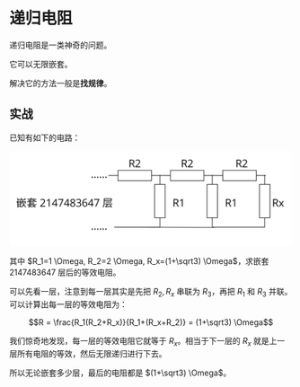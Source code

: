 
# 递归电阻

递归电阻是一类神奇的问题。

它可以无限嵌套。

解决它的方法一般是**找规律**。

## 实战

已知有如下的电路：

![图1-1](/assets/exam/dgdz/1_1.png)

其中 $R_1=1 \Omega, R_2=2 \Omega, R_x=(1+\sqrt3) \Omega$，求嵌套 $2147483647$ 层后的等效电阻。

可以先看一层，注意到每一层其实是先把 $R_2,R_x$ 串联为 $R_3$，再把 $R_1$ 和 $R_3$ 并联。可以计算出每一层的等效电阻为：

$$R = \frac{R_1(R_2+R_x)}{R_1+(R_x+R_2)} = (1+\sqrt3) \Omega$$

我们惊奇地发现，每一层的等效电阻它就等于 $R_x$。相当于下一层的 $R_x$ 就是上一层所有电阻的等效，然后无限递归进行下去。

所以无论嵌套多少层，最后的电阻都是 $(1+\sqrt3) \Omega$。



